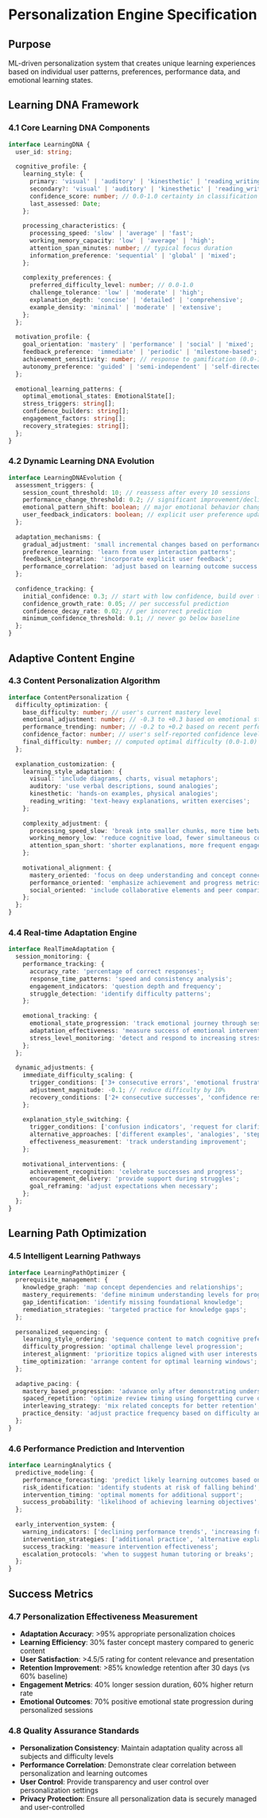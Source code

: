 # Personalization Engine Specification

## Purpose
ML-driven personalization system that creates unique learning experiences based on individual user patterns, preferences, performance data, and emotional learning states.

## Learning DNA Framework

### 4.1 Core Learning DNA Components
```typescript
interface LearningDNA {
  user_id: string;
  
  cognitive_profile: {
    learning_style: {
      primary: 'visual' | 'auditory' | 'kinesthetic' | 'reading_writing';
      secondary?: 'visual' | 'auditory' | 'kinesthetic' | 'reading_writing';
      confidence_score: number; // 0.0-1.0 certainty in classification
      last_assessed: Date;
    };
    
    processing_characteristics: {
      processing_speed: 'slow' | 'average' | 'fast';
      working_memory_capacity: 'low' | 'average' | 'high';
      attention_span_minutes: number; // typical focus duration
      information_preference: 'sequential' | 'global' | 'mixed';
    };
    
    complexity_preferences: {
      preferred_difficulty_level: number; // 0.0-1.0
      challenge_tolerance: 'low' | 'moderate' | 'high';
      explanation_depth: 'concise' | 'detailed' | 'comprehensive';
      example_density: 'minimal' | 'moderate' | 'extensive';
    };
  };
  
  motivation_profile: {
    goal_orientation: 'mastery' | 'performance' | 'social' | 'mixed';
    feedback_preference: 'immediate' | 'periodic' | 'milestone-based';
    achievement_sensitivity: number; // response to gamification (0.0-1.0)
    autonomy_preference: 'guided' | 'semi-independent' | 'self-directed';
  };
  
  emotional_learning_patterns: {
    optimal_emotional_states: EmotionalState[];
    stress_triggers: string[];
    confidence_builders: string[];
    engagement_factors: string[];
    recovery_strategies: string[];
  };
}
```

### 4.2 Dynamic Learning DNA Evolution
```typescript
interface LearningDNAEvolution {
  assessment_triggers: {
    session_count_threshold: 10; // reassess after every 10 sessions
    performance_change_threshold: 0.2; // significant improvement/decline
    emotional_pattern_shift: boolean; // major emotional behavior changes
    user_feedback_indicators: boolean; // explicit user preference updates
  };
  
  adaptation_mechanisms: {
    gradual_adjustment: 'small incremental changes based on performance';
    preference_learning: 'learn from user interaction patterns';
    feedback_integration: 'incorporate explicit user feedback';
    performance_correlation: 'adjust based on learning outcome success';
  };
  
  confidence_tracking: {
    initial_confidence: 0.3; // start with low confidence, build over time
    confidence_growth_rate: 0.05; // per successful prediction
    confidence_decay_rate: 0.02; // per incorrect prediction
    minimum_confidence_threshold: 0.1; // never go below baseline
  };
}
```

## Adaptive Content Engine

### 4.3 Content Personalization Algorithm
```typescript
interface ContentPersonalization {
  difficulty_optimization: {
    base_difficulty: number; // user's current mastery level
    emotional_adjustment: number; // -0.3 to +0.3 based on emotional state
    performance_trending: number; // -0.2 to +0.2 based on recent performance
    confidence_factor: number; // user's self-reported confidence level
    final_difficulty: number; // computed optimal difficulty (0.0-1.0)
  };
  
  explanation_customization: {
    learning_style_adaptation: {
      visual: 'include diagrams, charts, visual metaphors';
      auditory: 'use verbal descriptions, sound analogies';
      kinesthetic: 'hands-on examples, physical analogies';
      reading_writing: 'text-heavy explanations, written exercises';
    };
    
    complexity_adjustment: {
      processing_speed_slow: 'break into smaller chunks, more time between concepts';
      working_memory_low: 'reduce cognitive load, fewer simultaneous concepts';
      attention_span_short: 'shorter explanations, more frequent engagement checks';
    };
    
    motivational_alignment: {
      mastery_oriented: 'focus on deep understanding and concept connections';
      performance_oriented: 'emphasize achievement and progress metrics';
      social_oriented: 'include collaborative elements and peer comparisons';
    };
  };
}
```

### 4.4 Real-time Adaptation Engine
```typescript
interface RealTimeAdaptation {
  session_monitoring: {
    performance_tracking: {
      accuracy_rate: 'percentage of correct responses';
      response_time_patterns: 'speed and consistency analysis';
      engagement_indicators: 'question depth and frequency';
      struggle_detection: 'identify difficulty patterns';
    };
    
    emotional_tracking: {
      emotional_state_progression: 'track emotional journey through session';
      adaptation_effectiveness: 'measure success of emotional interventions';
      stress_level_monitoring: 'detect and respond to increasing stress';
    };
  };
  
  dynamic_adjustments: {
    immediate_difficulty_scaling: {
      trigger_conditions: ['3+ consecutive errors', 'emotional frustration detected'];
      adjustment_magnitude: -0.1; // reduce difficulty by 10%
      recovery_conditions: ['2+ consecutive successes', 'confidence restoration'];
    };
    
    explanation_style_switching: {
      trigger_conditions: ['confusion indicators', 'request for clarification'];
      alternative_approaches: ['different examples', 'analogies', 'step-by-step breakdown'];
      effectiveness_measurement: 'track understanding improvement';
    };
    
    motivational_interventions: {
      achievement_recognition: 'celebrate successes and progress';
      encouragement_delivery: 'provide support during struggles';
      goal_reframing: 'adjust expectations when necessary';
    };
  };
}
```

## Learning Path Optimization

### 4.5 Intelligent Learning Pathways
```typescript
interface LearningPathOptimizer {
  prerequisite_management: {
    knowledge_graph: 'map concept dependencies and relationships';
    mastery_requirements: 'define minimum understanding levels for progression';
    gap_identification: 'identify missing foundational knowledge';
    remediation_strategies: 'targeted practice for knowledge gaps';
  };
  
  personalized_sequencing: {
    learning_style_ordering: 'sequence content to match cognitive preferences';
    difficulty_progression: 'optimal challenge level progression';
    interest_alignment: 'prioritize topics aligned with user interests';
    time_optimization: 'arrange content for optimal learning windows';
  };
  
  adaptive_pacing: {
    mastery_based_progression: 'advance only after demonstrating understanding';
    spaced_repetition: 'optimize review timing using forgetting curve data';
    interleaving_strategy: 'mix related concepts for better retention';
    practice_density: 'adjust practice frequency based on difficulty and performance';
  };
}
```

### 4.6 Performance Prediction and Intervention
```typescript
interface LearningAnalytics {
  predictive_modeling: {
    performance_forecasting: 'predict likely learning outcomes based on current patterns';
    risk_identification: 'identify students at risk of falling behind';
    intervention_timing: 'optimal moments for additional support';
    success_probability: 'likelihood of achieving learning objectives';
  };
  
  early_intervention_system: {
    warning_indicators: ['declining performance trends', 'increasing frustration patterns'];
    intervention_strategies: ['additional practice', 'alternative explanations', 'emotional support'];
    success_tracking: 'measure intervention effectiveness';
    escalation_protocols: 'when to suggest human tutoring or breaks';
  };
}
```

## Success Metrics

### 4.7 Personalization Effectiveness Measurement
- **Adaptation Accuracy**: >95% appropriate personalization choices
- **Learning Efficiency**: 30% faster concept mastery compared to generic content
- **User Satisfaction**: >4.5/5 rating for content relevance and presentation
- **Retention Improvement**: >85% knowledge retention after 30 days (vs 60% baseline)
- **Engagement Metrics**: 40% longer session duration, 60% higher return rate
- **Emotional Outcomes**: 70% positive emotional state progression during personalized sessions

### 4.8 Quality Assurance Standards
- **Personalization Consistency**: Maintain adaptation quality across all subjects and difficulty levels
- **Performance Correlation**: Demonstrate clear correlation between personalization and learning outcomes
- **User Control**: Provide transparency and user control over personalization settings
- **Privacy Protection**: Ensure all personalization data is securely managed and user-controlled